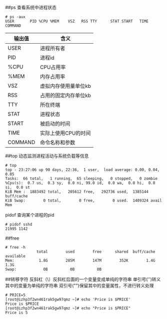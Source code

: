 ##ps
查看系统中进程状态
```
# ps -aux
USER       PID %CPU %MEM    VSZ   RSS TTY      STAT START   TIME COMMAND
```
|输出值|含义|
|---|----|
|USER|进程所有者|
|PID|进程id||
|%CPU|CPU占用率|
|%MEM|内存占用率|
|VSZ|虚拟内存使用量单位kb|
|RSS|占用的固定内存单位kb|
|TTY|所在终端|
|STAT|进程状态|
|START|被启动的时间|
|TIME|实际上使用CPU的时间|
|COMMAND|命令名称和参数|
##top
动态监测进程活动与系统负载等信息
```
# top
top - 23:27:06 up 90 days, 22:36,  1 user,  load average: 0.00, 0.04, 0.05
Tasks:  66 total,   1 running,  65 sleeping,   0 stopped,   0 zombie
%Cpu(s):  0.7 us,  0.3 sy,  0.0 ni, 99.0 id,  0.0 wa,  0.0 hi,  0.0 si,  0.0 st
KiB Mem :  1883492 total,   205612 free,   292736 used,  1385144 buff/cache
KiB Swap:        0 total,        0 free,        0 used.  1409324 avail Mem
```
pidof
查询某个进程的pid
```
# pidof sshd
21995 1142
```
##free
```
# free -h
              total        used        free      shared  buff/cache   available
Mem:           1.8G        285M        147M        352K        1.4G        1.3G
Swap:            0B          0B          0B
```

##转移字符
反斜杠（\）反斜杠后面的一个变量变成单纯的字符串
单引号('')转义其中的变量为单纯的字符串
双引号("")保留其中的变量属性，不进行转义处理
```
# PRICE=5
[root@izhp3f2wn461rak5gw97qmz ~]# echo 'Price is $PRICE'
Price is $PRICE
[root@izhp3f2wn461rak5gw97qmz ~]# echo "Price is $PRICE"
Price is 5
```
